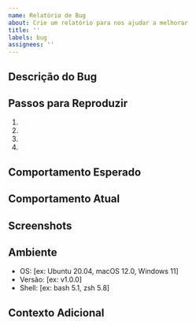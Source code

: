 ```yaml
---
name: Relatório de Bug
about: Crie um relatório para nos ajudar a melhorar
title: ''
labels: bug
assignees: ''
---
```


## Descrição do Bug

<!-- Descreva brevemente o bug encontrado -->

## Passos para Reproduzir

<!-- Passos para reproduzir o comportamento: -->

1. 
2. 
3. 
4. 

## Comportamento Esperado

<!-- Qual era o comportamento esperado -->

## Comportamento Atual

<!-- Qual foi o comportamento observado -->

## Screenshots

<!-- Se aplicável, adicione screenshots para ilustrar o problema -->

## Ambiente

- OS: [ex: Ubuntu 20.04, macOS 12.0, Windows 11]
- Versão: [ex: v1.0.0]
- Shell: [ex: bash 5.1, zsh 5.8]

## Contexto Adicional

<!-- Adicione qualquer outro contexto sobre o problema aqui -->